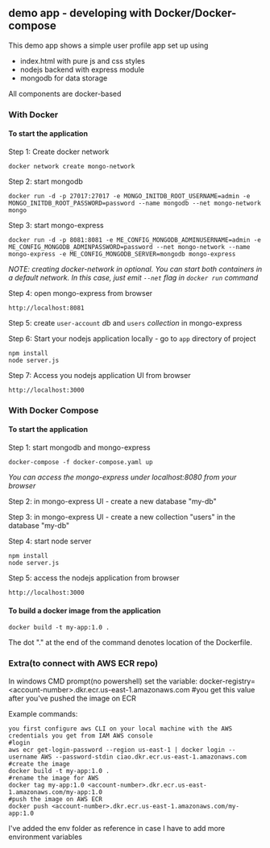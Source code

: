 ## demo app - developing with Docker/Docker-compose

This demo app shows a simple user profile app set up using 
- index.html with pure js and css styles
- nodejs backend with express module
- mongodb for data storage

All components are docker-based

### With Docker

#### To start the application

Step 1: Create docker network

    docker network create mongo-network 

Step 2: start mongodb 

    docker run -d -p 27017:27017 -e MONGO_INITDB_ROOT_USERNAME=admin -e MONGO_INITDB_ROOT_PASSWORD=password --name mongodb --net mongo-network mongo    

Step 3: start mongo-express
    
    docker run -d -p 8081:8081 -e ME_CONFIG_MONGODB_ADMINUSERNAME=admin -e ME_CONFIG_MONGODB_ADMINPASSWORD=password --net mongo-network --name mongo-express -e ME_CONFIG_MONGODB_SERVER=mongodb mongo-express   

_NOTE: creating docker-network in optional. You can start both containers in a default network. In this case, just emit `--net` flag in `docker run` command_

Step 4: open mongo-express from browser

    http://localhost:8081

Step 5: create `user-account` _db_ and `users` _collection_ in mongo-express

Step 6: Start your nodejs application locally - go to `app` directory of project 

    npm install 
    node server.js
    
Step 7: Access you nodejs application UI from browser

    http://localhost:3000

### With Docker Compose

#### To start the application

Step 1: start mongodb and mongo-express

    docker-compose -f docker-compose.yaml up
    
_You can access the mongo-express under localhost:8080 from your browser_
    
Step 2: in mongo-express UI - create a new database "my-db"

Step 3: in mongo-express UI - create a new collection "users" in the database "my-db"       
    
Step 4: start node server 

    npm install
    node server.js
    
Step 5: access the nodejs application from browser 

    http://localhost:3000

#### To build a docker image from the application

    docker build -t my-app:1.0 .       
    
The dot "." at the end of the command denotes location of the Dockerfile.

### Extra(to connect with AWS ECR repo)
In windows CMD prompt(no powershell) set the variable: docker-registry=\<account-number>.dkr.ecr.us-east-1.amazonaws.com #you get this value after you've pushed the image on ECR

Example commands:
```
you first configure aws CLI on your local machine with the AWS credentials you get from IAM AWS console
#login
aws ecr get-login-password --region us-east-1 | docker login --username AWS --password-stdin ciao.dkr.ecr.us-east-1.amazonaws.com
#create the image
docker build -t my-app:1.0 .
#rename the image for AWS
docker tag my-app:1.0 <account-number>.dkr.ecr.us-east-1.amazonaws.com/my-app:1.0
#push the image on AWS ECR
docker push <account-number>.dkr.ecr.us-east-1.amazonaws.com/my-app:1.0
```

I've added the env folder as reference in case I have to add more environment variables
